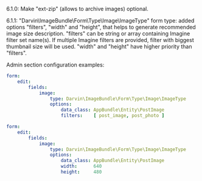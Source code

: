 6.1.0: Make "ext-zip" (allows to archive images) optional.

6.1.1: "Darvin\ImageBundle\Form\Type\Image\ImageType" form type: added options "filters", "width" and "height", that helps
 to generate recommended image size description. "filters" can be string or array containing Imagine filter set name(s).
 If multiple Imagine filters are provided, filter with biggest thumbnail size will be used. "width" and "height" have
 higher priority than "filters".
 
Admin section configuration examples:

```yaml
form:
    edit:
        fields:
            image:
                type: Darvin\ImageBundle\Form\Type\Image\ImageType
                options:
                    data_class: AppBundle\Entity\PostImage
                    filters:    [ post_image, post_photo ]
```

```yaml
form:
    edit:
        fields:
            image:
                type: Darvin\ImageBundle\Form\Type\Image\ImageType
                options:
                    data_class: AppBundle\Entity\PostImage
                    width:      640
                    height:     480
```
